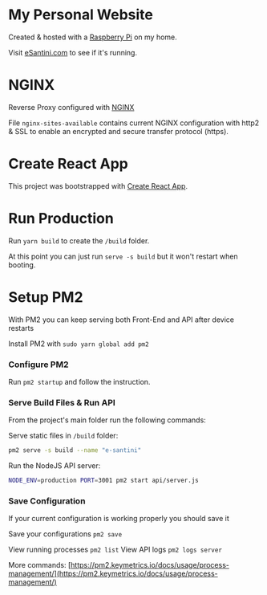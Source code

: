# My Personal Website

Created & hosted with a [Raspberry Pi](https://www.raspberrypi.org/products/raspberry-pi-4-model-b/) on my home.

Visit [eSantini.com](https://esantini.com/) to see if it's running.

# NGINX

Reverse Proxy configured with [NGINX](https://www.nginx.com/)

File `nginx-sites-available` contains current NGINX configuration with http2 & SSL to enable an encrypted and secure transfer protocol (https).

# Create React App

This project was bootstrapped with [Create React App](https://github.com/facebook/create-react-app).

# Run Production

Run `yarn build` to create the `/build` folder.

At this point you can just run `serve -s build` but it won't restart when booting.

# Setup PM2

With PM2 you can keep serving both Front-End and API after device restarts

Install PM2 with `sudo yarn global add pm2`

### Configure PM2

Run `pm2 startup` and follow the instruction.

### Serve Build Files & Run API

From the project's main folder run the following commands:

Serve static files in `/build` folder:

```bash
pm2 serve -s build --name "e-santini"
```

Run the NodeJS API server:

```bash
NODE_ENV=production PORT=3001 pm2 start api/server.js
```

### Save Configuration

If your current configuration is working properly you should save it

Save your configurations `pm2 save`

View running processes `pm2 list`
View API logs `pm2 logs server`

More commands: [https://pm2.keymetrics.io/docs/usage/process-management/](https://pm2.keymetrics.io/docs/usage/process-management/)
